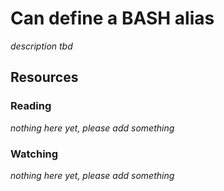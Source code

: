 # Can define a BASH alias
_description tbd_
## Resources
### Reading
_nothing here yet, please add something_
### Watching
_nothing here yet, please add something_
